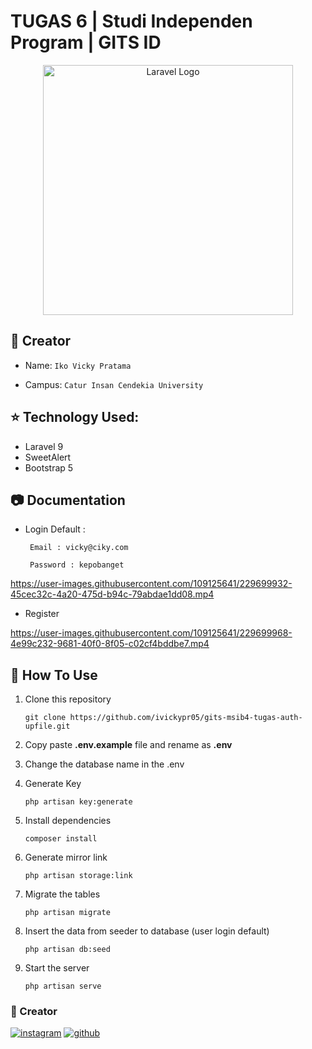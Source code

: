 # TUGAS 6 | Studi Independen Program | GITS ID

<p align="center"><a href="https://laravel.com" target="_blank"><img src="https://raw.githubusercontent.com/laravel/art/master/logo-lockup/5%20SVG/2%20CMYK/1%20Full%20Color/laravel-logolockup-cmyk-red.svg" width="400" alt="Laravel Logo"></a></p>


## :man: Creator
- Name: ``` Iko Vicky Pratama ```

- Campus: ``` Catur Insan Cendekia University ```


## :star: Technology Used:

 - Laravel 9
 - SweetAlert
 - Bootstrap 5


## :camera: Documentation

* Login Default :
       
       Email : vicky@ciky.com
       
       Password : kepobanget
      

https://user-images.githubusercontent.com/109125641/229699932-45cec32c-4a20-475d-b94c-79abdae1dd08.mp4


* Register

https://user-images.githubusercontent.com/109125641/229699968-4e99c232-9681-40f0-8f05-c02cf4bddbe7.mp4


## :open_book: How To Use
1.  Clone this repository
    ```
    git clone https://github.com/ivickypr05/gits-msib4-tugas-auth-upfile.git
    ```
2.  Copy paste **.env.example** file and rename as **.env**
3.  Change the database name in the .env 

3.  Generate Key
    ```
    php artisan key:generate
    ```
4.  Install dependencies
    ```
    composer install
    ```
5.  Generate mirror link
    ```
    php artisan storage:link
    ```
6.  Migrate the tables
    ```
    php artisan migrate
    ```

7.  Insert the data from seeder to database (user login default)
    ```
    php artisan db:seed
    ```

8.  Start the server
    ```
    php artisan serve
    ```
 
### :link: Creator
[![instagram](https://img.shields.io/badge/instagram-833AB4?style=for-the-badge&logo=instagram&logoColor=white)](https://instagram.com/ivickypr_)
[![github](https://img.shields.io/badge/github-333?style=for-the-badge&logo=github&logoColor=white)](https://github.com/ivickypr05)
